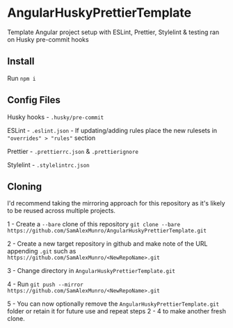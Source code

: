 # AngularHuskyPrettierTemplate

Template Angular project setup with ESLint, Prettier, Stylelint & testing ran on Husky pre-commit hooks

## Install

Run `npm i`
## Config Files

Husky hooks - `.husky/pre-commit`

ESLint - `.eslint.json` - If updating/adding rules place the new rulesets in `"overrides" > "rules"` section

Prettier - `.prettierrc.json` & `.prettierignore`

Stylelint - `.stylelintrc.json` 

## Cloning 

I'd recommend taking the mirroring approach for this repository as it's likely to be reused across multiple projects.

1 - Create a `--bare` clone of this repository `git clone --bare https://github.com/SamAlexMunro/AngularHuskyPrettierTemplate.git`

2 - Create a new target repository in github and make note of the URL appending `.git` such as `https://github.com/SamAlexMunro/<NewRepoName>.git`

3 - Change directory in `AngularHuskyPrettierTemplate.git` 

4 - Run `git push --mirror https://github.com/SamAlexMunro/<NewRepoName>.git`

5 - You can now optionally remove the `AngularHuskyPrettierTemplate.git` folder or retain it for future use and repeat steps 2 - 4 to make another fresh clone.



